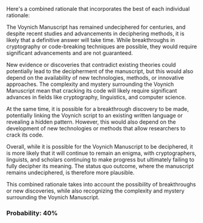 Here's a combined rationale that incorporates the best of each individual rationale:

The Voynich Manuscript has remained undeciphered for centuries, and despite recent studies and advancements in deciphering methods, it is likely that a definitive answer will take time. While breakthroughs in cryptography or code-breaking techniques are possible, they would require significant advancements and are not guaranteed.

New evidence or discoveries that contradict existing theories could potentially lead to the decipherment of the manuscript, but this would also depend on the availability of new technologies, methods, or innovative approaches. The complexity and mystery surrounding the Voynich Manuscript mean that cracking its code will likely require significant advances in fields like cryptography, linguistics, and computer science.

At the same time, it is possible for a breakthrough discovery to be made, potentially linking the Voynich script to an existing written language or revealing a hidden pattern. However, this would also depend on the development of new technologies or methods that allow researchers to crack its code.

Overall, while it is possible for the Voynich Manuscript to be deciphered, it is more likely that it will continue to remain an enigma, with cryptographers, linguists, and scholars continuing to make progress but ultimately failing to fully decipher its meaning. The status quo outcome, where the manuscript remains undeciphered, is therefore more plausible.

This combined rationale takes into account the possibility of breakthroughs or new discoveries, while also recognizing the complexity and mystery surrounding the Voynich Manuscript.

### Probability: 40%